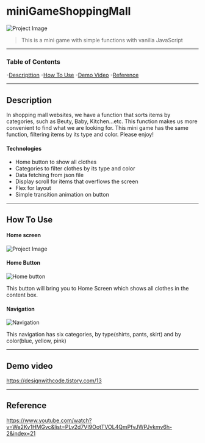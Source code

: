 # miniGameShoppingMall

![Project Image](https://user-images.githubusercontent.com/81205807/117224257-72b1cd00-ae4a-11eb-96be-7b8aeae2874e.png)

> This is a mini game with simple functions with vanilla JavaScript

---

### Table of Contents

-[Descripttion](#description)
-[How To Use](#how-to-use)
-[Demo Video](#demo-video)
-[Reference](#reference)

---

## Description

In shopping mall websites, we have a function that sorts items by categories, such as Beuty, Baby, Kitchen...etc. This function makes us more convenient to find what we are looking for. This mini game has the same function, filtering items by its type and color. Please enjoy!

#### Technologies

- Home button to show all clothes
- Categories to filter clothes by its type and color
- Data fetching from json file
- Display scroll for items that overflows the screen
- Flex for layout
- Simple transition animation on button

---

## How To Use

#### Home screen

![Project Image](https://user-images.githubusercontent.com/81205807/117224257-72b1cd00-ae4a-11eb-96be-7b8aeae2874e.png)

#### Home Button

![Home button](https://user-images.githubusercontent.com/81205807/117225467-56fbf600-ae4d-11eb-830f-67508499855e.png)

This button will bring you to Home Screen which shows all clothes in the content box.

#### Navigation

![Navigation](https://user-images.githubusercontent.com/81205807/117225605-aa6e4400-ae4d-11eb-8d43-c2485f59c1c5.png)

This navigation has six categories, by type(shirts, pants, skirt) and by color(blue, yellow, pink)

---

## Demo video

https://designwithcode.tistory.com/13


---

## Reference

https://www.youtube.com/watch?v=We2Kv1HMGvc&list=PLv2d7VI9OotTVOL4QmPfvJWPJvkmv6h-2&index=21

